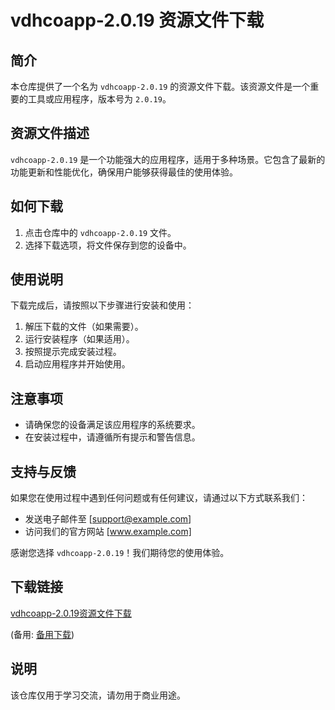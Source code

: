 # vdhcoapp-2.0.19 资源文件下载

## 简介
本仓库提供了一个名为 `vdhcoapp-2.0.19` 的资源文件下载。该资源文件是一个重要的工具或应用程序，版本号为 `2.0.19`。

## 资源文件描述
`vdhcoapp-2.0.19` 是一个功能强大的应用程序，适用于多种场景。它包含了最新的功能更新和性能优化，确保用户能够获得最佳的使用体验。

## 如何下载
1. 点击仓库中的 `vdhcoapp-2.0.19` 文件。
2. 选择下载选项，将文件保存到您的设备中。

## 使用说明
下载完成后，请按照以下步骤进行安装和使用：
1. 解压下载的文件（如果需要）。
2. 运行安装程序（如果适用）。
3. 按照提示完成安装过程。
4. 启动应用程序并开始使用。

## 注意事项
- 请确保您的设备满足该应用程序的系统要求。
- 在安装过程中，请遵循所有提示和警告信息。

## 支持与反馈
如果您在使用过程中遇到任何问题或有任何建议，请通过以下方式联系我们：
- 发送电子邮件至 [support@example.com]
- 访问我们的官方网站 [www.example.com]

感谢您选择 `vdhcoapp-2.0.19`！我们期待您的使用体验。

## 下载链接
[vdhcoapp-2.0.19资源文件下载](https://pan.quark.cn/s/a19039637c32) 

(备用: [备用下载](https://pan.baidu.com/s/1kO2WGE2vdr8olt6aWzdjNw?pwd=1234))

## 说明

该仓库仅用于学习交流，请勿用于商业用途。
